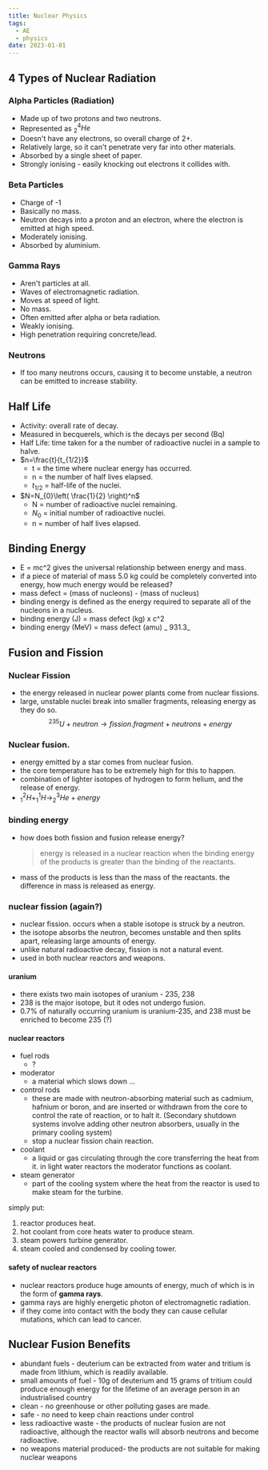 ```yaml
---
title: Nuclear Physics
tags:
  - AE
  - physics
date: 2023-01-01
---
```


## 4 Types of Nuclear Radiation

### Alpha Particles (Radiation)

- Made up of two protons and two neutrons.
- Represented as $^4_{2}He$
- Doesn't have any electrons, so overall charge of 2+.
- Relatively large, so it can't penetrate very far into other materials.
- Absorbed by a single sheet of paper.
- Strongly ionising - easily knocking out electrons it collides with.

### Beta Particles

- Charge of -1
- Basically no mass.
- Neutron decays into a proton and an electron, where the electron is emitted at high speed.
- Moderately ionising.
- Absorbed by aluminium.

### Gamma Rays

- Aren't particles at all.
- Waves of electromagnetic radiation.
- Moves at speed of light.
- No mass.
- Often emitted after alpha or beta radiation.
- Weakly ionising.
- High penetration requiring concrete/lead.

### Neutrons

- If too many neutrons occurs, causing it to become unstable, a neutron can be emitted to increase stability.

## Half Life

- Activity: overall rate of decay.
- Measured in becquerels, which is the decays per second (Bq)
- Half Life: time taken for a the number of radioactive nuclei in a sample to halve.
- $n=\frac{t}{t_{1/2}}$
  - t = the time where nuclear energy has occurred.
  - n = the number of half lives elapsed.
  - $t_{1/2}$ = half-life of the nuclei.
- $N=N_{0}\left( \frac{1}{2} \right)^n$
  - N = number of radioactive nuclei remaining.
  - $N_{0}$ = initial number of radioactive nuclei.
  - n = number of half lives elapsed.

## Binding Energy

- E = mc^2 gives the universal relationship between energy and mass.
- if a piece of material of mass 5.0 kg could be completely converted into energy, how much energy would be released?
- mass defect = (mass of nucleons) - (mass of nucleus)
- binding energy is defined as the energy required to separate all of the nucleons in a nucleus.
- binding energy (J) = mass defect (kg) x c^2
- binding energy (MeV) = mass defect (amu) _ 931.3_

## Fusion and Fission

### Nuclear Fission

- the energy released in nuclear power plants come from nuclear fissions.
- large, unstable nuclei break into smaller fragments, releasing energy as they do so.
  $$^{235}U+neutron\to fission .fragment+neutrons+energy$$

### Nuclear fusion.

- energy emitted by a star comes from nuclear fusion.
- the core temperature has to be extremely high for this to happen.
- combination of lighter isotopes of hydrogen to form helium, and the release of energy.
- $^2_{1}H+^1_{1}H\to^3_{2}He+energy$

### binding energy

- how does both fission and fusion release energy?
  > energy is released in a nuclear reaction when the binding energy of the products is greater than the binding of the reactants.
- mass of the products is less than the mass of the reactants. the difference in mass is released as energy.

### nuclear fission (again?)

- nuclear fission. occurs when a stable isotope is struck by a neutron.
- the isotope absorbs the neutron, becomes unstable and then splits apart, releasing large amounts of energy.
- unlike natural radioactive decay, fission is not a natural event.
- used in both nuclear reactors and weapons.

#### uranium

- there exists two main isotopes of uranium - 235, 238
- 238 is the major isotope, but it odes not undergo fusion.
- 0.7% of naturally occurring uranium is uranium-235, and 238 must be enriched to become 235 (?)

#### nuclear reactors

- fuel rods
  - ?
- moderator
  - a material which slows down ...
- control rods
  - these are made with neutron-absorbing material such as cadmium, hafnium or boron, and are inserted or withdrawn from the core to control the rate of reaction, or to halt it. (Secondary shutdown systems involve adding other neutron absorbers, usually in the primary cooling system)
  - stop a nuclear fission chain reaction.
- coolant
  - a liquid or gas circulating through the core transferring the heat from it. in light water reactors the moderator functions as coolant.
- steam generator
  - part of the cooling system where the heat from the reactor is used to make steam for the turbine.

simply put:

1. reactor produces heat.
2. hot coolant from core heats water to produce steam.
3. steam powers turbine generator.
4. steam cooled and condensed by cooling tower.

#### safety of nuclear reactors

- nuclear reactors produce huge amounts of energy, much of which is in the form of **gamma rays**.
- gamma rays are highly energetic photon of electromagnetic radiation.
- if they come into contact with the body they can cause cellular mutations, which can lead to cancer.

## Nuclear Fusion Benefits

- abundant fuels - deuterium can be extracted from water and tritium is made from lithium, which is readily available.
- small amounts of fuel - 10g of deuterium and 15 grams of tritium could produce enough energy for the lifetime of an average person in an industrialised country
- clean - no greenhouse or other polluting gases are made.
- safe - no need to keep chain reactions under control
- less radioactive waste - the products of nuclear fusion are not radioactive, although the reactor walls will absorb neutrons and become radioactive.
- no weapons material produced- the products are not suitable for making nuclear weapons
